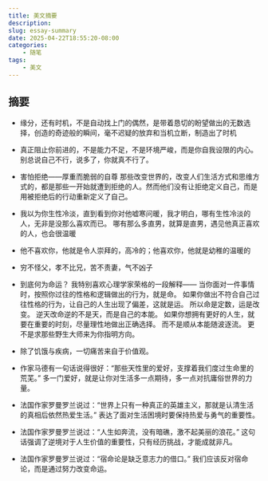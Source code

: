```yaml
---
title: 美文摘要
description: 
slug: essay-summary
date: 2025-04-22T18:55:20-08:00
categories:
    - 随笔
tags:
    - 美文
---
```

## 摘要
- 缘分，还有时机，不是自动找上门的偶然，是带着恳切的盼望做出的无数选择，创造的奇迹般的瞬间，毫不迟疑的放弃和当机立断，制造出了时机

- 真正阻止你前进的，不是能力不足，不是环境严峻，而是你自我设限的内心。
  别总说自己不行，说多了，你就真不行了。

- 害怕拒绝——厚重而脆弱的自尊
  那些改变世界的，改变人们生活方式和思维方式的，都是那些一开始就遭到拒绝的人。然而他们没有让拒绝定义自己，而是用被拒绝后的行动重新定义了自己。

- 我以为你生性冷淡，直到看到你对他嘘寒问暖，我才明白，哪有生性冷淡的人，无非是没那么喜欢而已。
  哪有那么多直男，就算是直男，遇见他真正喜欢的人，也会很温暖

- 他不喜欢你，他就是令人崇拜的，高冷的；他喜欢你，他就是幼稚的温暖的

- 穷不怪父，孝不比兄，苦不责妻，气不凶子

- 到底何为命运？
  我特别喜欢心理学家荣格的一段解释——
  当你面对一件事情时，按照你过往的性格和逻辑做出的行为，就是命。
  如果你做出不符合自己过往性格的行为，让自己的人生出现了偏差，这就是运。
  所以命是定数，运是改变。
  逆天改命逆的不是天，而是自己的本能。
  如果你想拥有更好的人生，就要在重要的时刻，尽量理性地做出正确选择。
  而不是顺从本能随波逐流。
  更不是求那些野生大师来为你指明方向。

- 除了饥饿与疾病，一切痛苦来自于价值观。

- 作家马德有一句话说得很好：“那些天性里的爱好，支撑着我们度过生命里的荒芜。”
  多一门爱好，就是让你对生活多一点期待，多一点对抗庸俗世界的力量。

- 法国作家罗曼罗兰说过：“世界上只有一种真正的英雄主义，那就是认清生活的真相后依然热爱生活。”
  表达了面对生活困境时要保持热爱与勇气的重要性。

- 法国作家罗曼罗兰说过：“人生如奔流，没有暗礁，激不起美丽的浪花。”
  这句话强调了逆境对于人生价值的重要性，只有经历挑战，才能成就非凡。
  
- 法国作家罗曼罗兰说过：“宿命论是缺乏意志力的借口。”
  我们应该反对宿命论，而是通过努力改变命运。